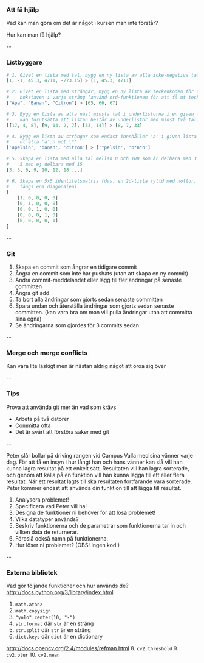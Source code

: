 ### Att få hjälp

Vad kan man göra om det är något i kursen man inte förstår?

Hur kan man få hjälp?



--

### Listbyggare

```python
# 1. Givet en lista med tal, bygg en ny lista av alla icke-negativa tal
[1, -1, 45.3, 4711, -273.15] > [1, 45.3, 4711]

# 2. Givet en lista med strängar, bygg en ny lista av teckenkoden för första
#    bokstaven i varje sträng (använd ord-funktionen för att få ut teckenkoden)
["Apa", "Banan", "Citron"] > [65, 66, 67]

# 3. Bygg en lista av alla näst minsta tal i underlistorna i en given lista (du
#    kan förutsätta att listan består av underlistor med minst två tal)
[[17, 4, 8], [9, 14, 2, 7], [33, 14]] > [8, 7, 33]

# 4. Bygg en lista av strängar som endast innehåller 'a' i given lista men byt
#    ut alla 'a':n mot \*'
['apelsin', 'banan', 'citron'] > ['*pelsin', 'b*n*n']

# 5. Skapa en lista med alla tal mellan 0 och 100 som är delbara med 3 eller
#    5 men ej delbara med 15
[3, 5, 6, 9, 10, 12, 18 ...]

# 6. Skapa en 5x5 identitetsmatris (dvs. en 2d-lista fylld med nollor, men ettor
#    längs ena diagonalen)
[
    [1, 0, 0, 0, 0]
    [0, 1, 0, 0, 0]
    [0, 0, 1, 0, 0]
    [0, 0, 0, 1, 0]
    [0, 0, 0, 0, 1]
]
```






--

### Git

1. Skapa en commit som ångrar en tidigare commit
2. Ångra en commit som inte har pushats (utan att skapa en ny commit)
3. Ändra commit-meddelandet eller lägg till fler ändringar på senaste committen
4. Ångra git add
5. Ta bort alla ändringar som gjorts sedan senaste committen
6. Spara undan och återställa ändringar som gjorts sedan senaste committen. (kan vara bra om man vill pulla ändringar utan att committa sina egna)
7. Se ändringarna som gjordes för 3 commits sedan

--

### Merge och merge conflicts

Kan vara lite läskigt men är nästan aldrig något att oroa sig över


--

### Tips

Prova att använda git mer än vad som krävs

- Arbeta på två datorer
- Committa ofta
- Det är svårt att förstöra saker med git

--


Peter slår bollar på driving rangen vid Campus Valla med sina vänner varje dag.
För att få en insyn i hur långt han och hans vänner kan slå vill han kunna lagra resultat på ett enkelt sätt.
Resultaten vill han lagra sorterade, och genom att kalla på en funktion vill han kunna lägga till ett eller flera resultat.
När ett resultat lagts till ska resultaten fortfarande vara sorterade.
Peter kommer endast att använda din funktion till att lägga till resultat.

1. Analysera problemet!
2. Specificera vad Peter vill ha!
3. Designa de funktioner ni behöver för att lösa problemet!
4. Vilka datatyper används?
5. Beskriv funktionerna och de parametrar som funktionerna tar in och vilken data de returnerar.
6. Föreslå också namn på funktionerna.
7. Hur löser ni problemet? (OBS! Ingen kod!)





--

### Externa bibliotek


Vad gör följande funktioner och hur används de?
http://docs.python.org/3/library/index.html

1. `math.atan2`
2. `math.copysign`
3. `"yolo".center(10, "-")`
4. `str.format` där `str` är en sträng
5. `str.split` där `str` är en sträng
6. `dict.keys` där `dict` är en dictionary

http://docs.opencv.org/2.4/modules/refman.html
8. `cv2.threshold`
9. `cv2.blur`
10. `cv2.mean`

